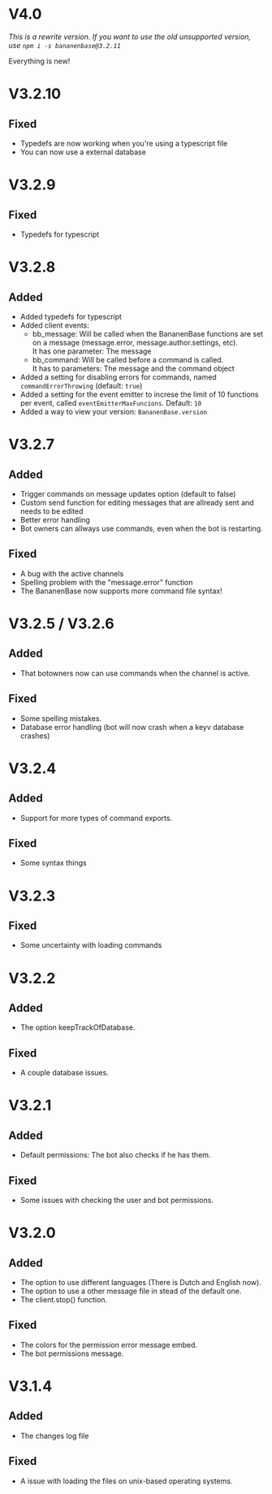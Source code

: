 # V4.0
_This is a rewrite version. If you want to use the old unsupported version, use `npm i -s bananenbase@3.2.11`_

Everything is new!

# V3.2.10
## Fixed
- Typedefs are now working when you're using a typescript file
- You can now use a external database

# V3.2.9
## Fixed
- Typedefs for typescript

# V3.2.8
## Added
- Added typedefs for typescript
- Added client events:
  - bb_message: Will be called when the BananenBase functions are set on a message (message.error, message.author.settings, etc).<br>It has one parameter: The message
  - bb_command: Will be called before a command is called.<br>It has to parameters: The message and the command object
- Added a setting for disabling errors for commands, named `commandErrorThrowing` (default: `true`)
- Added a setting for the event emitter to increse the limit of 10 functions per event, called `eventEmitterMaxFuncions`. Default: `10`
- Added a way to view your version: `BananenBase.version`

# V3.2.7 
## Added
- Trigger commands on message updates option (default to false)
- Custom send function for editing messages that are allready sent and needs to be edited
- Better error handling
- Bot owners can allways use commands, even when the bot is restarting.
## Fixed
- A bug with the active channels
- Spelling problem with the "message.error" function
- The BananenBase now supports more command file syntax!

# V3.2.5 / V3.2.6
## Added
- That botowners now can use commands when the channel is active.
## Fixed
- Some spelling mistakes.
- Database error handling (bot will now crash when a keyv database crashes)

# V3.2.4
## Added
- Support for more types of command exports.
## Fixed
- Some syntax things

# V3.2.3
## Fixed
- Some uncertainty with loading commands

# V3.2.2
## Added
- The option keepTrackOfDatabase.
## Fixed
- A couple database issues.

# V3.2.1
## Added
- Default permissions: The bot also checks if he has them.
## Fixed
- Some issues with checking the user and bot permissions.

# V3.2.0
## Added
- The option to use different languages (There is Dutch and English now).
- The option to use a other message file in stead of the default one.
- The client.stop() function.
## Fixed
- The colors for the permission error message embed.
- The bot permissions message.

# V3.1.4
## Added
- The changes log file
## Fixed
- A issue with loading the files on unix-based operating systems.
